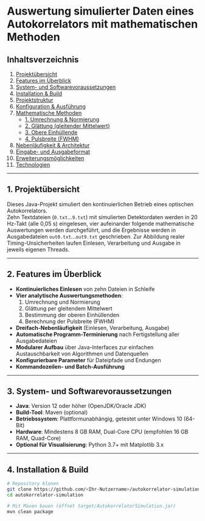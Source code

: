 # Auswertung simulierter Daten eines Autokorrelators mit mathematischen Methoden


## Inhaltsverzeichnis

1. [Projektübersicht](#projektübersicht)  
2. [Features im Überblick](#features-im-überblick)  
3. [System- und Softwarevoraussetzungen](#system--und-softwarevoraussetzungen)  
4. [Installation & Build](#installation--build)  
5. [Projektstruktur](#projektstruktur)  
6. [Konfiguration & Ausführung](#konfiguration--ausführung)  
7. [Mathematische Methoden](#mathematische-methoden)  
   - [1. Umrechnung & Normierung](#1-umrechnung--normierung)  
   - [2. Glättung (gleitender Mittelwert)](#2-glättung-gleitender-mittelwert)  
   - [3. Obere Einhüllende](#3-obere-einhüllende)  
   - [4. Pulsbreite (FWHM)](#4-pulsbreite-fwhm)  
8. [Nebenläufigkeit & Architektur](#nebenläufigkeit--architektur)  
9. [Eingabe- und Ausgabeformat](#eingabe--und-ausgabeformat)  
10. [Erweiterungsmöglichkeiten](#erweiterungsmöglichkeiten)  
11. [Technologien](#technologien)

---

## 1. Projektübersicht

Dieses Java-Projekt simuliert den kontinuierlichen Betrieb eines optischen Autokorrelators.  
Zehn Textdateien (`0.txt`…`9.txt`) mit simulierten Detektordaten werden in 20 Hz-Takt (alle 0,05 s) eingelesen, vier aufeinander folgende mathematische Auswertungen werden durchgeführt, und die Ergebnisse werden in Ausgabedateien `out0.txt`…`out9.txt` geschrieben. Zur Abbildung realer Timing-Unsicherheiten laufen Einlesen, Verarbeitung und Ausgabe in jeweils eigenen Threads.  

---

## 2. Features im Überblick

- **Kontinuierliches Einlesen** von zehn Dateien in Schleife  
- **Vier analytische Auswertungsmethoden**:
  1. Umrechnung und Normierung  
  2. Glättung per gleitendem Mittelwert  
  3. Bestimmung der oberen Einhüllenden  
  4. Berechnung der Pulsbreite (FWHM)  
- **Dreifach-Nebenläufigkeit** (Einlesen, Verarbeitung, Ausgabe)  
- **Automatische Programm-Terminierung** nach Fertigstellung aller Ausgabedateien  
- **Modularer Aufbau** über Java-Interfaces zur einfachen Austauschbarkeit von Algorithmen und Datenquellen  
- **Konfigurierbare Parameter** für Dateipfade und Endungen  
- **Kommandozeilen- und Batch-Ausführung**  

---

## 3. System- und Softwarevoraussetzungen

- **Java**: Version 12 oder höher (OpenJDK/Oracle JDK)  
- **Build-Tool**: Maven (optional)  
- **Betriebssystem**: Plattformunabhängig, getestet unter Windows 10 (64-Bit)  
- **Hardware**: Mindestens 8 GB RAM, Dual-Core CPU (empfohlen 16 GB RAM, Quad-Core)  
- **Optional für Visualisierung**: Python 3.7+ mit Matplotlib 3.x  

---

## 4. Installation & Build

```bash
# Repository klonen
git clone https://github.com/<Ihr-Nutzername>/autokorrelator-simulation.git
cd autokorrelator-simulation

# Mit Maven bauen (öffnet target/AutokorrelatorSimulation.jar)
mvn clean package

